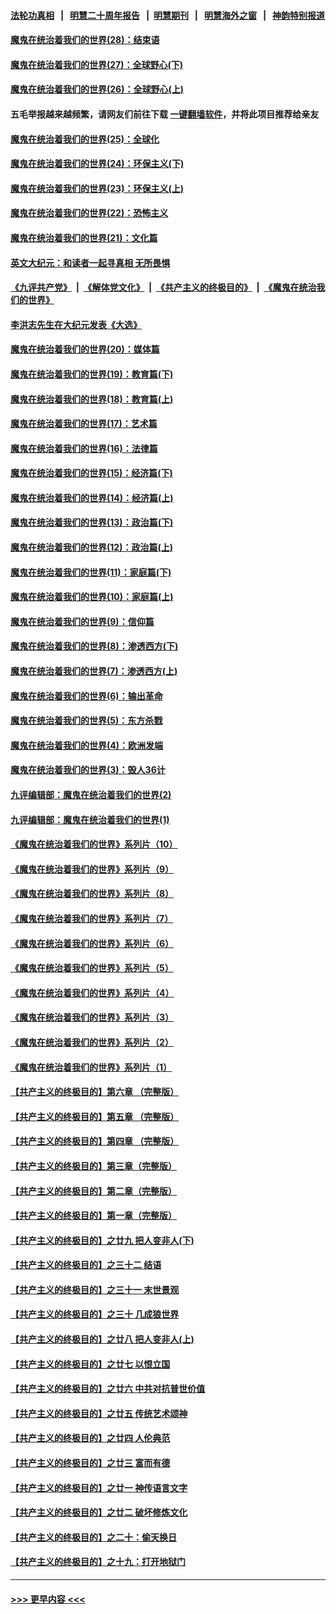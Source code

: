 #### [法轮功真相](https://github.com/gfw-breaker/truth/blob/master/README.md?t=0) &nbsp;&nbsp;|&nbsp;&nbsp; [明慧二十周年报告](https://github.com/gfw-breaker/mh-reports/blob/master/README.md?t=0) &nbsp;&nbsp;|&nbsp;&nbsp;[明慧期刊](https://github.com/gfw-breaker/mh-qikan) &nbsp;&nbsp;|&nbsp;&nbsp; [明慧海外之窗](https://github.com/gfw-breaker/mh-news/blob/master/README.md?t=0) &nbsp;&nbsp;|&nbsp;&nbsp; [神韵特别报道](https://github.com/gfw-breaker/mh-news/blob/master/shenyun.md?t=0)
#### [魔鬼在统治着我们的世界(28)：结束语](../pages/nsc422/n10936246.md?t=07121401) 
#### [魔鬼在统治着我们的世界(27)：全球野心(下)](../pages/nsc422/n10928319.md?t=07121401) 
#### [魔鬼在统治着我们的世界(26)：全球野心(上)](../pages/nsc422/n10900318.md?t=07121401) 
#### 五毛举报越来越频繁，请网友们前往下载 [一键翻墙软件](https://github.com/gfw-breaker/ssr-accounts)，并将此项目推荐给亲友
#### [魔鬼在统治着我们的世界(25)：全球化](../pages/nsc422/n10788205.md?t=07121401) 
#### [魔鬼在统治着我们的世界(24)：环保主义(下)](../pages/nsc422/n10695307.md?t=07121401) 
#### [魔鬼在统治着我们的世界(23)：环保主义(上)](../pages/nsc422/n10688613.md?t=07121401) 
#### [魔鬼在统治着我们的世界(22)：恐怖主义](../pages/nsc422/n10614727.md?t=07121401) 
#### [魔鬼在统治着我们的世界(21)：文化篇](../pages/nsc422/n10597706.md?t=07121401) 
#### [英文大纪元：和读者一起寻真相 无所畏惧](../pages/nsc422/n12542027.md?t=07121401) 
#### [《九评共产党》](https://github.com/begood0513/9ping.md/blob/master/README.md) &nbsp;|&nbsp; [《解体党文化》](../../../../jtdwh.md/blob/master/README.md)  &nbsp;|&nbsp; [《共产主义的终极目的》](../../../../gczydzjmd.md/blob/master/README.md) &nbsp;|&nbsp; [《魔鬼在统治我们的世界》](../../../../mgztzwmdsj.md/blob/master/README.md) 
#### [李洪志先生在大纪元发表《大选》](../pages/nsc422/n12534746.md?t=07121401) 
#### [魔鬼在统治着我们的世界(20)：媒体篇](../pages/nsc422/n10586579.md?t=07121401) 
#### [魔鬼在统治着我们的世界(19)：教育篇(下)](../pages/nsc422/n10564808.md?t=07121401) 
#### [魔鬼在统治着我们的世界(18)：教育篇(上)](../pages/nsc422/n10526970.md?t=07121401) 
#### [魔鬼在统治着我们的世界(17)：艺术篇](../pages/nsc422/n10499093.md?t=07121401) 
#### [魔鬼在统治着我们的世界(16)：法律篇](../pages/nsc422/n10485969.md?t=07121401) 
#### [魔鬼在统治着我们的世界(15)：经济篇(下)](../pages/nsc422/n10469975.md?t=07121401) 
#### [魔鬼在统治着我们的世界(14)：经济篇(上)](../pages/nsc422/n10457370.md?t=07121401) 
#### [魔鬼在统治着我们的世界(13)：政治篇(下)](../pages/nsc422/n10448270.md?t=07121401) 
#### [魔鬼在统治着我们的世界(12)：政治篇(上)](../pages/nsc422/n10444576.md?t=07121401) 
#### [魔鬼在统治着我们的世界(11)：家庭篇(下)](../pages/nsc422/n10440961.md?t=07121401) 
#### [魔鬼在统治着我们的世界(10)：家庭篇(上)](../pages/nsc422/n10435448.md?t=07121401) 
#### [魔鬼在统治着我们的世界(9)：信仰篇](../pages/nsc422/n10432159.md?t=07121401) 
#### [魔鬼在统治着我们的世界(8)：渗透西方(下)](../pages/nsc422/n10429603.md?t=07121401) 
#### [魔鬼在统治着我们的世界(7)：渗透西方(上)](../pages/nsc422/n10426013.md?t=07121401) 
#### [魔鬼在统治着我们的世界(6)：输出革命](../pages/nsc422/n10421536.md?t=07121401) 
#### [魔鬼在统治着我们的世界(5)：东方杀戮](../pages/nsc422/n10417707.md?t=07121401) 
#### [魔鬼在统治着我们的世界(4)：欧洲发端](../pages/nsc422/n10414890.md?t=07121401) 
#### [魔鬼在统治着我们的世界(3)：毁人36计](../pages/nsc422/n10411583.md?t=07121401) 
#### [九评编辑部：魔鬼在统治着我们的世界(2)](../pages/nsc422/n10410036.md?t=07121401) 
#### [九评编辑部：魔鬼在统治着我们的世界(1)](../pages/nsc422/n10406825.md?t=07121401) 
#### [《魔鬼在统治着我们的世界》系列片（10）](../pages/nsc422/n12292670.md?t=07121401) 
#### [《魔鬼在统治着我们的世界》系列片（9）](../pages/nsc422/n12290859.md?t=07121401) 
#### [《魔鬼在统治着我们的世界》系列片（8）](../pages/nsc422/n12287445.md?t=07121401) 
#### [《魔鬼在统治着我们的世界》系列片（7）](../pages/nsc422/n12283425.md?t=07121401) 
#### [《魔鬼在统治着我们的世界》系列片（6）](../pages/nsc422/n12282314.md?t=07121401) 
#### [《魔鬼在统治着我们的世界》系列片（5）](../pages/nsc422/n12281419.md?t=07121401) 
#### [《魔鬼在统治着我们的世界》系列片（4）](../pages/nsc422/n12274024.md?t=07121401) 
#### [《魔鬼在统治着我们的世界》系列片（3）](../pages/nsc422/n12271322.md?t=07121401) 
#### [《魔鬼在统治着我们的世界》系列片（2）](../pages/nsc422/n12269049.md?t=07121401) 
#### [《魔鬼在统治着我们的世界》系列片（1）](../pages/nsc422/n12267575.md?t=07121401) 
#### [【共产主义的终极目的】第六章 （完整版）](../pages/nsc422/n11428913.md?t=07121401) 
#### [【共产主义的终极目的】第五章 （完整版）](../pages/nsc422/n11428912.md?t=07121401) 
#### [【共产主义的终极目的】第四章 （完整版）](../pages/nsc422/n11428907.md?t=07121401) 
#### [【共产主义的终极目的】第三章（完整版）](../pages/nsc422/n11428848.md?t=07121401) 
#### [【共产主义的终极目的】第二章（完整版）](../pages/nsc422/n11428831.md?t=07121401) 
#### [【共产主义的终极目的】第一章（完整版）](../pages/nsc422/n11417651.md?t=07121401) 
#### [【共产主义的终极目的】之廿九 把人变非人(下)](../pages/nsc422/n11344140.md?t=07121401) 
#### [【共产主义的终极目的】之三十二 结语](../pages/nsc422/n11360535.md?t=07121401) 
#### [【共产主义的终极目的】之三十一 末世景观](../pages/nsc422/n11351129.md?t=07121401) 
#### [【共产主义的终极目的】之三十 几成狼世界](../pages/nsc422/n11348280.md?t=07121401) 
#### [【共产主义的终极目的】之廿八 把人变非人(上)](../pages/nsc422/n11340492.md?t=07121401) 
#### [【共产主义的终极目的】之廿七 以恨立国](../pages/nsc422/n11336944.md?t=07121401) 
#### [【共产主义的终极目的】之廿六 中共对抗普世价值](../pages/nsc422/n11324785.md?t=07121401) 
#### [【共产主义的终极目的】之廿五 传统艺术颂神](../pages/nsc422/n11296396.md?t=07121401) 
#### [【共产主义的终极目的】之廿四 人伦典范](../pages/nsc422/n11296397.md?t=07121401) 
#### [【共产主义的终极目的】之廿三 富而有德](../pages/nsc422/n11283598.md?t=07121401) 
#### [【共产主义的终极目的】之廿一 神传语言文字](../pages/nsc422/n11263265.md?t=07121401) 
#### [【共产主义的终极目的】之廿二 破坏修炼文化](../pages/nsc422/n11245728.md?t=07121401) 
#### [【共产主义的终极目的】之二十：偷天换日](../pages/nsc422/n11238846.md?t=07121401) 
#### [【共产主义的终极目的】之十九：打开地狱门](../pages/nsc422/n11206376.md?t=07121401) 

----
#### [ >>> 更早内容 <<< ](../indexes/nsc422-earlier.md)
